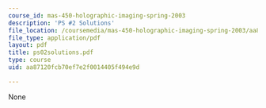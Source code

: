 ```yaml
---
course_id: mas-450-holographic-imaging-spring-2003
description: 'PS #2 Solutions'
file_location: /coursemedia/mas-450-holographic-imaging-spring-2003/aa87120fcb70ef7e2f0014405f494e9d_ps02solutions.pdf
file_type: application/pdf
layout: pdf
title: ps02solutions.pdf
type: course
uid: aa87120fcb70ef7e2f0014405f494e9d

---
```

None
